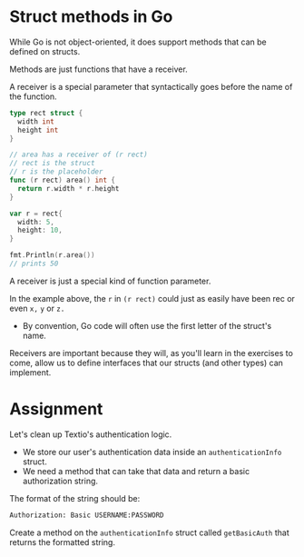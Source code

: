 # Struct methods in Go

While Go is not object-oriented, it does support methods that can be defined on structs.

Methods are just functions that have a receiver.

A receiver is a special parameter that syntactically goes before the name of the function.

```go
type rect struct {
  width int
  height int
}

// area has a receiver of (r rect)
// rect is the struct
// r is the placeholder
func (r rect) area() int {
  return r.width * r.height
}

var r = rect{
  width: 5,
  height: 10,
}

fmt.Println(r.area())
// prints 50
```

A receiver is just a special kind of function parameter.

In the example above, the `r` in `(r rect)` could just as easily have been rec or even `x,` `y` or `z.`

- By convention, Go code will often use the first letter of the struct's name.

Receivers are important because they will, as you'll learn in the exercises to come, allow us to define interfaces that our structs (and other types) can implement.

# Assignment

Let's clean up Textio's authentication logic.

- We store our user's authentication data inside an `authenticationInfo` struct.
- We need a method that can take that data and return a basic authorization string.

The format of the string should be:

```txt
Authorization: Basic USERNAME:PASSWORD
```

Create a method on the `authenticationInfo` struct called `getBasicAuth` that returns the formatted string.

